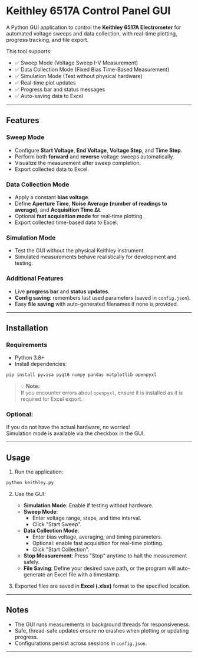 # Keithley 6517A Control Panel GUI

A Python GUI application to control the **Keithley 6517A Electrometer** for automated voltage sweeps and data collection, with real-time plotting, progress tracking, and file export.

This tool supports:

- ✅ Sweep Mode (Voltage Sweep I-V Measurement)
- ✅ Data Collection Mode (Fixed Bias Time-Based Measurement)
- ✅ Simulation Mode (Test without physical hardware)
- ✅ Real-time plot updates
- ✅ Progress bar and status messages
- ✅ Auto-saving data to Excel

---

## Features

### Sweep Mode

- Configure **Start Voltage**, **End Voltage**, **Voltage Step**, and **Time Step**.
- Perform both **forward** and **reverse** voltage sweeps automatically.
- Visualize the measurement after sweep completion.
- Export collected data to Excel.

### Data Collection Mode

- Apply a constant **bias voltage**.
- Define **Aperture Time**, **Noise Average (number of readings to average)**, and **Acquisition Time Δt**.
- Optional **fast acquisition mode** for real-time plotting.
- Export collected time-based data to Excel.

### Simulation Mode

- Test the GUI without the physical Keithley instrument.
- Simulated measurements behave realistically for development and testing.

### Additional Features

- Live **progress bar** and **status updates**.
- **Config saving**: remembers last used parameters (saved in `config.json`).
- Easy **file saving** with auto-generated filenames if none is provided.

---

## Installation

### Requirements

- Python 3.8+
- Install dependencies:

```bash
pip install pyvisa pyqt6 numpy pandas matplotlib openpyxl
```

> 💡 **Note:**\
> If you encounter errors about `openpyxl`, ensure it is installed as it is required for Excel export.

### Optional:

If you do not have the actual hardware, no worries!\
Simulation mode is available via the checkbox in the GUI.

---

## Usage

1. Run the application:

```bash
python keithley.py
```

2. Use the GUI:

   - **Simulation Mode**: Enable if testing without hardware.
   - **Sweep Mode**:
     - Enter voltage range, steps, and time interval.
     - Click "Start Sweep".
   - **Data Collection Mode**:
     - Enter bias voltage, averaging, and timing parameters.
     - Optional: enable fast acquisition for real-time plotting.
     - Click "Start Collection".
   - **Stop Measurement**: Press "Stop" anytime to halt the measurement safely.
   - **File Saving**: Define your desired save path, or the program will auto-generate an Excel file with a timestamp.

3. Exported files are saved in **Excel (.xlsx)** format to the specified location.

---

## Notes

- The GUI runs measurements in background threads for responsiveness.
- Safe, thread-safe updates ensure no crashes when plotting or updating progress.
- Configurations persist across sessions in `config.json`.

---
